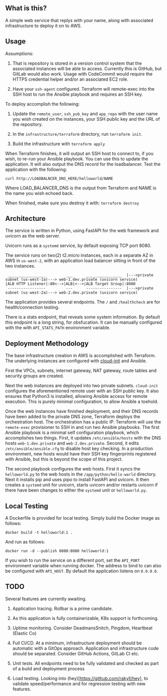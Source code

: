 ## What is this?

A simple web service that replys with your name, along with associated infrastructure to deploy it on to AWS.

## Usage

Assumptions:

1. That is repository is stored in a version control system that the associated instances will be able to access.
Currently this is GitHub, but GitLab would also work. Usage with CodeCommit would require the HTTPS credential helper
and/or an associated EC2 role.

2. Have your `ssh-agent` configured. Terraform will remote-exec into the SSH host to run the Ansible playbook and requires
an SSH key.

To deploy accomplish the following:

1. Update the `remote_user`, `ssh_pub_key` and `app_repo` with the user name you wish created on the instances,
   your SSH public key and the URL of the repository.

2. In the `infrastructure/terraform` directory, run `terraform init`.

3. Build the infrastructure with `terraform apply`

When Terraform finishes, it will output an SSH host to connect to, if you wish, to re-run your Ansible playbook. You can use this
to update the application. It will also output the DNS record for the loadbalancer. Test the application with the following:

`curl http://LOADBALNCER_DNS_HERE/helloworld/NAME`

Where LOAD_BALANCER_DNS is the output from Terraform and NAME is the name you wish echoed back.


When finished, make sure you destroy it with: `terraform destroy`


## Architecture

The service is written in Python, using FastAPI for the web framework and uvicorn as the web server. 

Uvicorn runs as a `systemd` service, by default exposing TCP port 8080.

The service runs on two(2) t2.micro instances, each in a separate AZ in AWS in `us-west-2`, with an application
load balancer sitting in front of the two instances.

```
 _________________         ___      ________________  |--->private subnet (us-west-1a)---> web-1.dev.private (uvicorn service)
|ALB HTTP Listener|:80<-->|ALB|<-->|ALB Target Group|:8080
 -----------------         ---      ----------------  |--->private subnet (us-west-2a)---> web-2.dev.private (uvicorn service)

```

The application provides several endpoints. The `/` and `/healthcheck` are for health/connection testing.

There is a stats endpoint, that reveals some system information. By default this endpoint is a long string, for obsfucation. It can be manually configured with the
with `API_STATS_PATH` environment variable.

## Deployment Methodology

The base infrastructure creation in AWS is accomplished with Terraform. The underlying instances are configured with [cloud-init](https://cloudinit.readthedocs.io/en/latest/index.html)
and Ansible.

First the VPCs, subnets, internet gateway, NAT gateway, route tables and security groups are created.

Next the web instances are deployed into two private subnets. `cloud-init` configures the aforementioned remote user with an SSH public key. It also ensures that Python3 is installed,
allowing Ansible access for remote execution. This is purely minimal configuration, to allow Ansible a toehold.

Once the web instances have finished deployment, and their DNS records have been added to the private DNS zone, Terraform deploys the orchestration host.
The orchestration has a public IP. Terraform will use the `remote-exec` provisioner to SSH in and run two Ansible playbooks. The first Ansible playbook is a minimal
self configuration playbook, which accomplishes two things. First, it updates `/etc/ansible/hosts` with the DNS hosts `web-1.dev.private` and `web-2.dev.private`. Second,
it edits `/etc/ansible/ansible.cfg` to disable host key checking. In a production environment, new hosts would have their SSH key fingerprints registered with Ansible,
but this is beyond the scope of this project.

The second playbook configures the web hosts. First it syncs the `helloworld.py` to the web hosts in the `/app/python/hello-world` directory. Next it installs pip and uses
pipo to install FastAPI and uvicorn. It then creates a `systemd` unit for uvicorn, starts uvicorn and/or restarts uvicorn if there have been changes to either the `systemd`
unit or `helloworld.py`.

## Local Testing

A Dockerfile is provided for local testing. Simply build the Docker image as follows:

`docker build -t helloworld:1 .`

And run as follows:

`docker run -d --publish 8080:8080 helloworld:1`

If you wish to run the service on a different port, set the `API_PORT` environment variable when running docker.
The address to bind to can also be configured with `API_HOST`. By default the application listens on `0.0.0.0`.

## TODO

Several features are currently awaiting.

1. Application tracing. Rollbar is a prime candidate.

2. As this application is fully containerizable, K8s support is forthcoming.

3. Uptime monitoring. Consider DeadmansSnitch, Pingdom, Heartbeat (Elastic Co)

4. Full CI/CD. At a minimum, infrastructure deployment should be automatic with a GitOps approach.
   Application and infrastructure code should be separated. Consider GitHub Actions, GitLab CI etc.

5. Unit tests. All endpoints need to be fully validated and checked as part of a build and deployment process

6. Load testing. Looking into (hey)[https://github.com/rakyll/hey], to validate speed/performance and for regression testing with new features. 